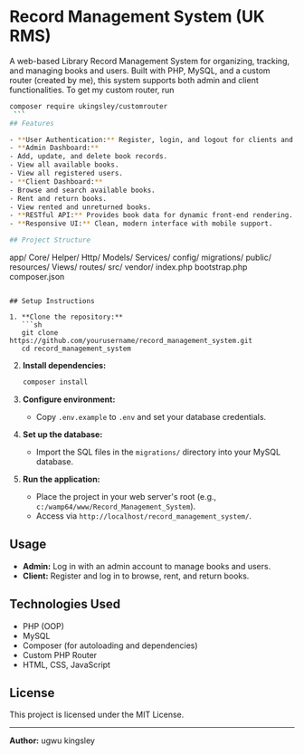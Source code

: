 # Record Management System (UK RMS)

A web-based Library Record Management System for organizing, tracking, and managing books and users. Built with PHP, MySQL, and a custom router (created by me), this system supports both admin and client functionalities.
To get my custom router, run
   ```sh
   composer require ukingsley/customrouter
    ```
## Features

- **User Authentication:** Register, login, and logout for clients and admins.
- **Admin Dashboard:**
  - Add, update, and delete book records.
  - View all available books.
  - View all registered users.
- **Client Dashboard:**
  - Browse and search available books.
  - Rent and return books.
  - View rented and unreturned books.
- **RESTful API:** Provides book data for dynamic front-end rendering.
- **Responsive UI:** Clean, modern interface with mobile support.

## Project Structure

```
app/
  Core/
  Helper/
  Http/
  Models/
  Services/
config/
migrations/
public/
resources/
  Views/
routes/
src/
vendor/
index.php
bootstrap.php
composer.json
```

## Setup Instructions

1. **Clone the repository:**
   ```sh
   git clone https://github.com/yourusername/record_management_system.git
   cd record_management_system
   ```

2. **Install dependencies:**
   ```sh
   composer install
   ```

3. **Configure environment:**
   - Copy `.env.example` to `.env` and set your database credentials.

4. **Set up the database:**
   - Import the SQL files in the `migrations/` directory into your MySQL database.

5. **Run the application:**
   - Place the project in your web server's root (e.g., `c:/wamp64/www/Record_Management_System`).
   - Access via `http://localhost/record_management_system/`.

## Usage

- **Admin:** Log in with an admin account to manage books and users.
- **Client:** Register and log in to browse, rent, and return books.

## Technologies Used

- PHP (OOP)
- MySQL
- Composer (for autoloading and dependencies)
- Custom PHP Router
- HTML, CSS, JavaScript

## License

This project is licensed under the MIT License.

---

**Author:** ugwu kingsley
